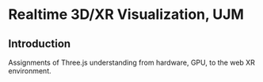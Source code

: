 # Realtime 3D/XR Visualization, UJM

## Introduction

Assignments of Three.js understanding from hardware, GPU, to the web XR environment.
